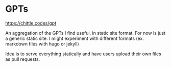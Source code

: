 # GPTs
https://chittle.codes/gpt

An aggregation of the GPTs I find useful, in static site format. 
For now is just a generic static site. I might experiment with different formats (ex. markdown files with hugo or jekyll)

Idea is to serve everything statically and have users upload their own files as pull requests. 

